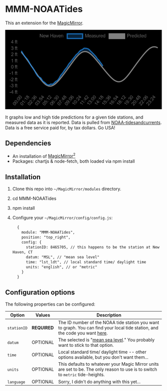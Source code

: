 # MMM-NOAATides

This an extension for the [MagicMirror](https://github.com/MichMich/MagicMirror).

![Alt text](Capture.PNG?raw=true "MMM-NOAATides screenshot")

It graphs low and high tide predictions for a given tide stations, and measured data as it is reported. Data is pulled from [NOAA-tidesandcurrents](https://tidesandcurrents.noaa.gov/map/index.html). Data is a free service paid for, by tax dollars. Go USA!

## Dependencies

* An installation of [MagicMirror<sup>2</sup>](https://github.com/MichMich/MagicMirror)
* Packages: chartjs & node-fetch, both loaded via npm install

## Installation

1. Clone this repo into `~/MagicMirror/modules` directory.
2. cd MMM-NOAATides
3. npm install
4. Configure your `~/MagicMirror/config/config.js`:

    ```
      {
        module: "MMM-NOAATides",
        position: "top_right",
        config: {
          stationID: 8465705, // this happens to be the station at New Haven, CT
          datum: "MSL", // "mean sea level"
          time: "lst_ldt", // local standard time/ daylight time
          units: "english", // or "metric"
        }
      }
    ```

## Configuration options

The following properties can be configured:

| **Option** | **Values** | **Description** |
| --- | --- | --- |
| `stationID` | **REQUIRED** | The ID number of the NOAA tide station you want to graph. You can find your local tide station, and the code you want [here](https://tidesandcurrents.noaa.gov/map/index.html).
| `datum` | OPTIONAL | The selected is "[mean sea level](https://tidesandcurrents.noaa.gov/datum_options.html)." You probably want to stick to that option.
| `time` | OPTIONAL | Local standard time/ daylight time -- other options available, but you don't want them...
| `units` | OPTIONAL | This defaults to whatever your Magic Mirror units are set to be. The only reason to use is to switch to `metric` tide-heights.
| `language` | OPTIONAL | Sorry, I didn't do anything with this yet...